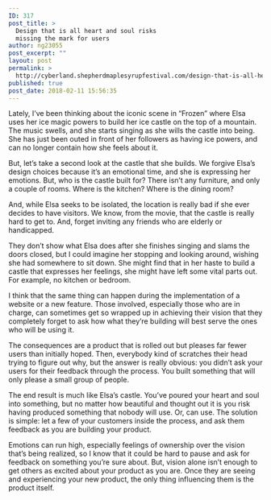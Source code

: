 ```yaml
---
ID: 317
post_title: >
  Design that is all heart and soul risks
  missing the mark for users
author: ng23055
post_excerpt: ""
layout: post
permalink: >
  http://cyberland.shepherdmaplesyrupfestival.com/design-that-is-all-heart-and-soul-risk-missing-the-mark-for-users
published: true
post_date: 2018-02-11 15:56:35
---
```

Lately, I’ve been thinking about the iconic scene in “Frozen” where Elsa uses her ice magic powers to build her ice castle on the top of a mountain. The music swells, and she starts singing as she wills the castle into being. She has just been outed in front of her followers as having ice powers, and can no longer contain how she feels about it.

But, let’s take a second look at the castle that she builds. We forgive Elsa’s design choices because it’s an emotional time, and she is expressing her emotions. But, who is the castle built for? There isn’t any furniture, and only a couple of rooms. Where is the kitchen? Where is the dining room?

And, while Elsa seeks to be isolated, the location is really bad if she ever decides to have visitors. We know, from the movie, that the castle is really hard to get to. And, forget inviting any friends who are elderly or handicapped.

They don’t show what Elsa does after she finishes singing and slams the doors closed, but I could imagine her stopping and looking around, wishing she had somewhere to sit down. She might find that in her haste to build a castle that expresses her feelings, she might have left some vital parts out. For example, no kitchen or bedroom.

I think that the same thing can happen during the implementation of a website or a new feature. Those involved, especially those who are in charge, can sometimes get so wrapped up in achieving their vision that they completely forget to ask how what they’re building will best serve the ones who will be using it.

The consequences are a product that is rolled out but pleases far fewer users than initially hoped. Then, everybody kind of scratches their head trying to figure out why, but the answer is really obvious: you didn’t ask your users for their feedback through the process. You built something that will only please a small group of people.

The end result is much like Elsa’s castle. You’ve poured your heart and soul into something, but no matter how beautiful and thought out it is you risk having produced something that nobody will use. Or, can use. The solution is simple: let a few of your customers inside the process, and ask them feedback as you are building your product.

Emotions can run high, especially feelings of ownership over the vision that’s being realized, so I know that it could be hard to pause and ask for feedback on something you’re sure about. But, vision alone isn’t enough to get others as excited about your product as you are. Once they are seeing and experiencing your new product, the only thing influencing them is the product itself.